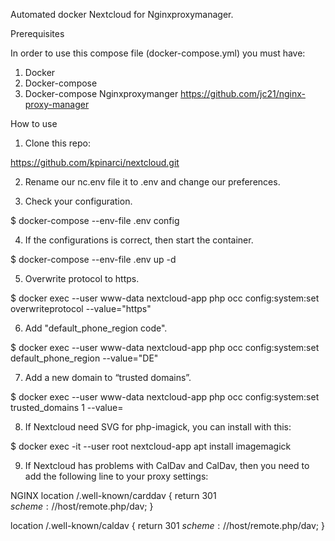 Automated docker Nextcloud for Nginxproxymanager.

Prerequisites

In order to use this compose file (docker-compose.yml) you must have:

1. Docker
2. Docker-compose
3. Docker-compose Nginxproxymanger https://github.com/jc21/nginx-proxy-manager

How to use

1. Clone this repo:

https://github.com/kpinarci/nextcloud.git

2. Rename our nc.env file it to .env and change our preferences. 

3. Check your configuration.

$ docker-compose --env-file .env config

4. If the configurations is correct, then start the container.

$ docker-compose --env-file .env up -d

5. Overwrite protocol to https.

$ docker exec --user www-data nextcloud-app php occ config:system:set overwriteprotocol --value="https"

6. Add "default_phone_region code".

$ docker exec --user www-data nextcloud-app php occ config:system:set default_phone_region --value="DE"

7. Add a new domain to “trusted domains”.

$ docker exec --user www-data nextcloud-app php occ config:system:set trusted_domains 1 --value=<YourNextcloudDomain>

8. If Nextcloud need SVG for php-imagick, you can install with this:

$ docker exec -it --user root nextcloud-app apt install imagemagick

9. If Nextcloud has problems with CalDav and CalDav, then you need to add the following line to your proxy settings:

NGINX
location /.well-known/carddav {
    return 301 $scheme://$host/remote.php/dav;
}

location /.well-known/caldav {
    return 301 $scheme://$host/remote.php/dav;
}





